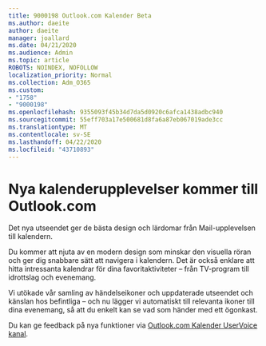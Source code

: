 ```yaml
---
title: 9000198 Outlook.com Kalender Beta
ms.author: daeite
author: daeite
manager: joallard
ms.date: 04/21/2020
ms.audience: Admin
ms.topic: article
ROBOTS: NOINDEX, NOFOLLOW
localization_priority: Normal
ms.collection: Adm_O365
ms.custom:
- "1758"
- "9000198"
ms.openlocfilehash: 9355093f45b34d7da5d0920c6afca1438adbc940
ms.sourcegitcommit: 55eff703a17e500681d8fa6a87eb067019ade3cc
ms.translationtype: MT
ms.contentlocale: sv-SE
ms.lasthandoff: 04/22/2020
ms.locfileid: "43710893"
---
```

# <a name="new-calendar-experiences-coming-to-outlookcom"></a>Nya kalenderupplevelser kommer till Outlook.com

Det nya utseendet ger de bästa design och lärdomar från Mail-upplevelsen till kalendern.

Du kommer att njuta av en modern design som minskar den visuella röran och ger dig snabbare sätt att navigera i kalendern. Det är också enklare att hitta intressanta kalendrar för dina favoritaktiviteter – från TV-program till idrottslag och evenemang.

Vi utökade vår samling av händelseikoner och uppdaterade utseendet och känslan hos befintliga – och nu lägger vi automatiskt till relevanta ikoner till dina evenemang, så att du enkelt kan se vad som händer med ett ögonkast.

Du kan ge feedback på nya funktioner via [Outlook.com Kalender UserVoice kanal](https://go.microsoft.com/fwlink/?linkid=2103075).